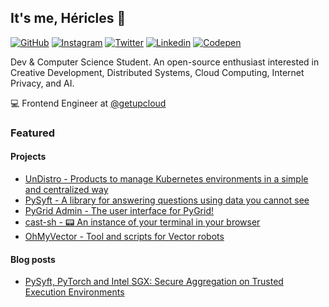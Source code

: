## It's me, Héricles 👋 

[![GitHub](https://img.shields.io/badge/GitHub-100000?style=for-the-badge&logo=github&logoColor=white)](https://github.com/monuelo) [![Instagram](https://img.shields.io/badge/Instagram-E4405F?style=for-the-badge&logo=instagram&logoColor=white)](https://www.instagram.com/hericlesme/) [![Twitter](https://img.shields.io/badge/Twitter-1DA1F2?style=for-the-badge&logo=twitter&logoColor=white)](https://twitter.com/hericlesme) [![Linkedin](https://img.shields.io/badge/LinkedIn-0077B5?style=for-the-badge&logo=linkedin&logoColor=white)](https://linkedin.com/in/hericles) [![Codepen](https://img.shields.io/badge/Codepen-000000?style=for-the-badge&logo=codepen&logoColor=white
)](https://codepen.io/monuel)


Dev & Computer Science Student. An open-source enthusiast interested in Creative Development, Distributed Systems, Cloud Computing, Internet Privacy, and AI.

💻 Frontend Engineer at [@getupcloud](https://github.com/getupcloud)  


### Featured 	

#### Projects	

- [UnDistro - Products to manage Kubernetes environments in a simple and centralized way](https://undistro.io)  
- [PySyft - A library for answering questions using data you cannot see](https://github.com/OpenMined/PySyft)  
- [PyGrid Admin - The user interface for PyGrid!](https://github.com/OpenMined/pygrid-admin) 
- [cast-sh - :pager: An instance of your terminal in your browser](https://github.com/monuelo/cast-sh)	
- [OhMyVector - Tool and scripts for Vector robots](https://github.com/OhMyVector)
    
#### Blog posts	
- [PySyft, PyTorch and Intel SGX: Secure Aggregation on Trusted Execution Environments](https://medium.com/pytorch/pysyft-pytorch-and-intel-sgx-secure-aggregation-on-trusted-execution-environments-2f582c8df831)
